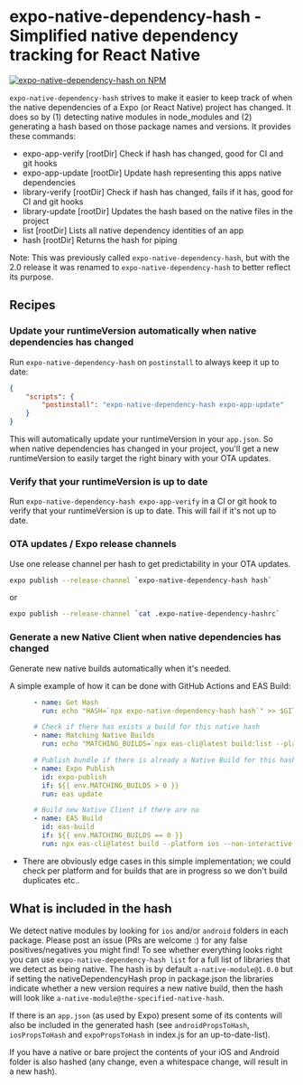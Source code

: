 # expo-native-dependency-hash - Simplified native dependency tracking for React Native

[![expo-native-dependency-hash on NPM](https://img.shields.io/npm/v/expo-native-dependency-hash)](https://www.npmjs.com/package/expo-native-dependency-hash)

`expo-native-dependency-hash` strives to make it easier to keep track of when the native dependencies of a Expo (or React Native) project has changed. It does so by (1) detecting native modules in node_modules and (2) generating a hash based on those package names and versions. It provides these commands:
  - expo-app-verify [rootDir]  Check if hash has changed, good for CI and git hooks
  - expo-app-update [rootDir]  Update hash representing this apps native dependencies
  - library-verify [rootDir]   Check if hash has changed, fails if it has, good for CI and git hooks
  - library-update [rootDir]   Updates the hash based on the native files in the project
  - list [rootDir]             Lists all native dependency identities of an app
  - hash [rootDir]             Returns the hash for piping

Note: This was previously called `expo-native-dependency-hash`, but with the 2.0 release it was renamed to `expo-native-dependency-hash` to better reflect its purpose.

## Recipes

### Update your runtimeVersion automatically when native dependencies has changed
Run `expo-native-dependency-hash` on `postinstall` to always keep it up to date:
```json
{
    "scripts": {
        "postinstall": "expo-native-dependency-hash expo-app-update"
    }
}
```

This will automatically update your runtimeVersion in your `app.json`. So when native dependencies has changed in your project, you'll get a new runtimeVersion to easily target the right binary with your OTA updates.

### Verify that your runtimeVersion is up to date
Run `expo-native-dependency-hash expo-app-verify` in a CI or git hook to verify that your runtimeVersion is up to date. This will fail if it's not up to date.

### OTA updates / Expo release channels
Use one release channel per hash to get predictability in your OTA updates.

```bash
expo publish --release-channel `expo-native-dependency-hash hash`
```
or
```bash
expo publish --release-channel `cat .expo-native-dependency-hashrc`
```

### Generate a new Native Client when native dependencies has changed
Generate new native builds automatically when it's needed. 

A simple example of how it can be done with GitHub Actions and EAS Build:
```yml
      - name: Get Hash
        run: echo "HASH=`npx expo-native-dependency-hash hash`" >> $GITHUB_ENV

      # Check if there has exists a build for this native hash
      - name: Matching Native Builds
        run: echo "MATCHING_BUILDS=`npx eas-cli@latest build:list --platform=ios --status=finished | grep -c $HASH`" >> $GITHUB_ENV

      # Publish bundle if there is already a Native Build for this hash out there:
      - name: Expo Publish
        id: expo-publish
        if: ${{ env.MATCHING_BUILDS > 0 }}
        run: eas update

      # Build new Native Client if there are no
      - name: EAS Build
        id: eas-build
        if: ${{ env.MATCHING_BUILDS == 0 }}
        run: npx eas-cli@latest build --platform ios --non-interactive --no-wait
```
* There are obviously edge cases in this simple implementation; we could check per platform and for builds that are in progress so we don't build duplicates etc..

## What is included in the hash
We detect native modules by looking for `ios` and/or `android` folders in each package. Please post an issue (PRs are welcome :) for any false positives/negatives you might find! To see whether everything looks right you can use `expo-native-dependency-hash list` for a full list of libraries that we detect as being native. The hash is by default `a-native-module@1.0.0` but if setting the nativeDependencyHash prop in package.json the libraries indicate whether a new version requires a new native build, then the hash will look like `a-native-module@the-specified-native-hash`.

If there is an `app.json` (as used by Expo) present some of its contents will also be included in the generated hash (see `androidPropsToHash`, `iosPropsToHash` and `expoPropsToHash` in index.js for an up-to-date-list).

If you have a native or bare project the contents of your iOS and Android folder is also hashed (any change, even a whitespace change, will result in a new hash).
